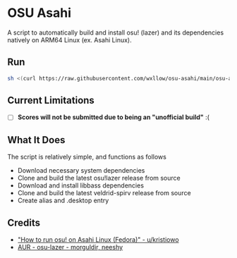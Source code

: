 # OSU Asahi

A script to automatically build and install osu! (lazer) and its dependencies natively on ARM64 Linux (ex. Asahi Linux).

## Run

```bash
sh <(curl https://raw.githubusercontent.com/wxllow/osu-asahi/main/osu-asahi.sh)
```

## Current Limitations

- [ ] **Scores will not be submitted due to being an "unofficial build"** :\(

## What It Does

The script is relatively simple, and functions as follows

- Download necessary system dependencies
- Clone and build the latest osu!lazer release from source
- Download and install libbass dependencies
- Clone and build the latest veldrid-spirv release from source
- Create alias and .desktop entry

## Credits

- ["How to run osu! on Asahi Linux (Fedora)" - u/kristiowo](https://www.reddit.com/r/AsahiLinux/comments/1b94lks/how_to_run_osu_on_asahi_linux_fedora/)
- [AUR - osu-lazer - morguldir, neeshy](https://aur.archlinux.org/packages/osu-lazer)

